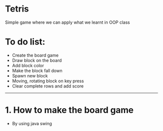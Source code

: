 # Tetris
Simple game where we can apply what we learnt in OOP class
# To do list:
 * Create the board game
 * Draw block on the board
 * Add block color
 * Make the block fall down
 * Spawn new block
 * Moving, rotating block on key press
 * Clear complete rows and add score
 ---------------------------------------
 # 1. How to make the board game
 * By using java swing
 
